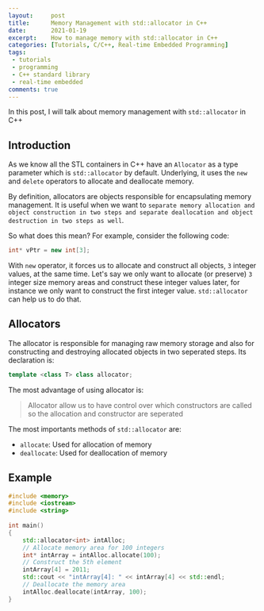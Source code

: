 ```yaml
---
layout:     post
title:      Memory Management with std::allocator in C++
date:       2021-01-19
excerpt:    How to manage memory with std::allocator in C++
categories: [Tutorials, C/C++, Real-time Embedded Programming]
tags:
 - tutorials
 - programming
 - C++ standard library
 - real-time embedded
comments: true
---
```


In this post, I will talk about memory management with `std::allocator` in C++

## Introduction

As we know all the STL containers in C++ have an `Allocator` as a type parameter which is `std::allocator` by default. 
Underlying, it uses the `new` and `delete` operators to allocate and deallocate memory.

By definition, allocators are objects responsible for encapsulating memory management. It is useful when we want to `separate memory allocation and object construction in two steps and separate deallocation and object destruction in two steps as well`.

So what does this mean? For example, consider the following code:

```cpp
int* vPtr = new int[3];
```

With `new` operator, it forces us to allocate and construct all objects, `3` integer values, at the same time. Let's say we only want to allocate (or preserve) `3` integer size memory areas and construct these integer values later, for instance we only want to construct the first integer value. `std::allocator` can help us to do that.

## Allocators

The allocator is responsible for managing raw memory storage and also for constructing and  destroying allocated objects in two seperated steps. Its declaration is:

```cpp
template <class T> class allocator;
```

The most advantage of using allocator is:

> Allocator allow us to have control over which constructors are called so the allocation and constructor are seperated

The most importants methods of `std::allocator` are:
* `allocate`: Used for allocation of memory
* `deallocate`: Used for deallocation of memory

## Example

```cpp
#include <memory>
#include <iostream>
#include <string>
 
int main()
{
    std::allocator<int> intAlloc;
    // Allocate memory area for 100 integers
    int* intArray = intAlloc.allocate(100);
    // Construct the 5th element
    intArray[4] = 2011;
    std::cout << "intArray[4]: " << intArray[4] << std::endl;
    // Deallocate the memory area
    intAlloc.deallocate(intArray, 100);
}
```
